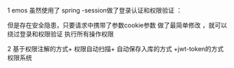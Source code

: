 
1   emos 虽然使用了 spring -session做了登录认证和权限验证 ：

但是存在安全隐患，只要请求中携带了参数cookie参数 做了最简单修改 ，就可以绕过登录和权限验证 执行所有操作权限

2   基于权限注解的方式+ 权限自动扫描+ 自动保存入库的方式 +jwt-token的方式权限系统
